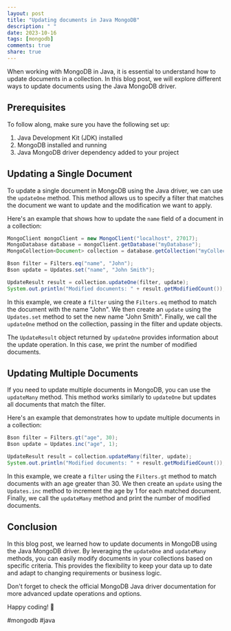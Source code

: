 ```yaml
---
layout: post
title: "Updating documents in Java MongoDB"
description: " "
date: 2023-10-16
tags: [mongodb]
comments: true
share: true
---
```


When working with MongoDB in Java, it is essential to understand how to update documents in a collection. In this blog post, we will explore different ways to update documents using the Java MongoDB driver.

## Prerequisites

To follow along, make sure you have the following set up:

1. Java Development Kit (JDK) installed
2. MongoDB installed and running
3. Java MongoDB driver dependency added to your project

## Updating a Single Document

To update a single document in MongoDB using the Java driver, we can use the `updateOne` method. This method allows us to specify a filter that matches the document we want to update and the modification we want to apply.

Here's an example that shows how to update the `name` field of a document in a collection:

```java
MongoClient mongoClient = new MongoClient("localhost", 27017);
MongoDatabase database = mongoClient.getDatabase("myDatabase");
MongoCollection<Document> collection = database.getCollection("myCollection");

Bson filter = Filters.eq("name", "John");
Bson update = Updates.set("name", "John Smith");

UpdateResult result = collection.updateOne(filter, update);
System.out.println("Modified documents: " + result.getModifiedCount());
```

In this example, we create a `filter` using the `Filters.eq` method to match the document with the name "John". We then create an `update` using the `Updates.set` method to set the new name "John Smith". Finally, we call the `updateOne` method on the collection, passing in the filter and update objects.

The `UpdateResult` object returned by `updateOne` provides information about the update operation. In this case, we print the number of modified documents.

## Updating Multiple Documents

If you need to update multiple documents in MongoDB, you can use the `updateMany` method. This method works similarly to `updateOne` but updates all documents that match the filter.

Here's an example that demonstrates how to update multiple documents in a collection:

```java
Bson filter = Filters.gt("age", 30);
Bson update = Updates.inc("age", 1);

UpdateResult result = collection.updateMany(filter, update);
System.out.println("Modified documents: " + result.getModifiedCount());
```

In this example, we create a `filter` using the `Filters.gt` method to match documents with an age greater than 30. We then create an `update` using the `Updates.inc` method to increment the age by 1 for each matched document. Finally, we call the `updateMany` method and print the number of modified documents.

## Conclusion

In this blog post, we learned how to update documents in MongoDB using the Java MongoDB driver. By leveraging the `updateOne` and `updateMany` methods, you can easily modify documents in your collections based on specific criteria. This provides the flexibility to keep your data up to date and adapt to changing requirements or business logic.

Don't forget to check the official MongoDB Java driver documentation for more advanced update operations and options.

Happy coding! 🚀

\#mongodb #java